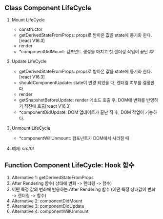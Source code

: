 ## Class Component LifeCycle
1.  Mount LifeCycle
    - constructor
    - getDerivedStateFromProps: props로 받아온 값을 state에 동기화 한다.[react V16.3]
    - render
    - *componentDidMount: 컴포넌트 생성을 마치고 첫 렌더링 작업이 끝난 후!

2.  Update LifeCycle
    - getDerivedStateFromProps: props로 받아온 값을 state에 동기화 한다.[react V16.3]
    - shouldComponentUpdate: state이 변경 되었을 때, 렌더링 여부를 결정한다.
    - render
    - getSnapshotBeforeUpdate: render 메소드 호출 후, DOM에 변화를 반영하기 직전에 호출[react V16.3]
    - *componentDidUpdate:  DOM 업데이트가 끝난 직 후, DOM 작업이 가능하다.

3.  Unmount LifeCycle
    - *componentWillUnmount: 컴포넌트가 DOM에서 사라질 때

4.  예제: src/01

## Function Component LifeCycle: Hook 함수
1. Alternative 1: getDerivedStateFromProps
2. After Rendering 함수( 상태에 변화 -> 렌더링 -> 함수) 
3. 어떤 특정 값의 변화에 반응하는 After Rendering 함수 (어떤 특정 상태값이 변화 -> 렌더링 -> 함수)
4. Alternative 2: componentDidMount
5. Alternative 3: componentDidUpdate
6. Alternative 4: componentWillUnmount

 
  